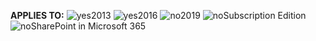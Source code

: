 <Token>**APPLIES TO:** ![yes](../media/yes.png)2013 ![yes](../media/yes.png)2016 ![no](../media/no.png)2019 ![no](../media/no.png)Subscription Edition ![no](../media/no.png)SharePoint in Microsoft 365</Token>
